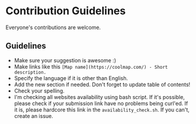 # Contribution Guidelines
Everyone's contributions are welcome.
## Guidelines
* Make sure your suggestion is awesome :)
* Make links like this `[Map name](https://coolmap.com/) - Short description.`
* Specify the language if it is other than English.
* Add the new section if needed. Don't forget to update table of contents!
* Check your spelling.
* I'm checking all websites availability using bash script. If it's possible, please check if your submission link have no problems being curl'ed. If it is, please hardcore this link in the `availability_check.sh`. If you can't, create an issue.